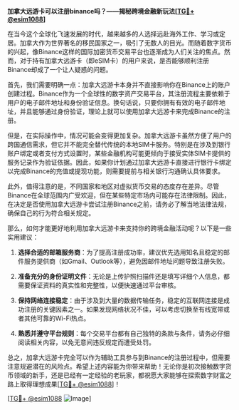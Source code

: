 **加拿大远游卡可以注册binance吗？——揭秘跨境金融新玩法[[TG💪+ @esim1088](https://t.me/s/esim1088)]**

在当今这个全球化飞速发展的时代，越来越多的人选择远赴海外工作、学习或定居。加拿大作为世界著名的移民国家之一，吸引了无数人的目光。而随着数字货币的兴起，像Binance这样的国际加密货币交易平台也逐渐成为人们关注的焦点。然而，对于持有加拿大远游卡（即eSIM卡）的用户来说，是否能够顺利注册Binance却成了一个让人疑惑的问题。

首先，我们需要明确一点：加拿大远游卡本身并不直接影响你在Binance上的账户创建过程。Binance作为一个全球性的数字资产交易平台，其注册流程主要依赖于用户的电子邮件地址和身份验证信息。换句话说，只要你拥有有效的电子邮件地址，并且能够通过身份验证，理论上就可以使用加拿大远游卡来完成Binance的注册。

但是，在实际操作中，情况可能会变得更加复杂。加拿大远游卡虽然方便了用户的跨国通信需求，但它并不能完全替代传统的本地SIM卡服务。特别是在涉及到银行账户绑定或者支付方式设置时，某些金融机构可能更倾向于接受实体SIM卡提供的服务记录作为验证依据。因此，如果你计划通过加拿大远游卡直接进行银行卡绑定以完成Binance的充值或提现功能，则需要提前与相关银行沟通确认具体要求。

此外，值得注意的是，不同国家和地区对虚拟货币交易的态度存在差异。尽管Binance在全球范围内广受欢迎，但在某些特定市场内可能存在法律限制。因此，在决定是否使用加拿大远游卡尝试注册Binance之前，请务必了解当地法律法规，确保自己的行为符合相关规定。

那么，如何才能更好地利用加拿大远游卡来支持你的跨境金融活动呢？以下是一些实用建议：

1. **选择合适的邮箱服务商**：为了提高注册成功率，建议优先选用知名且稳定的邮件服务提供商（如Gmail、Outlook等），避免因邮件地址问题导致注册失败。
   
2. **准备充分的身份证明文件**：无论是上传护照扫描件还是填写详细个人信息，都需要保证资料的真实性和完整性，以便快速通过平台审核。

3. **保持网络连接稳定**：由于涉及到大量的数据传输任务，稳定的互联网连接是成功注册的关键因素之一。如果发现网络状况不佳，可以考虑切换至有线宽带或者其他可靠的Wi-Fi热点。

4. **熟悉并遵守平台规则**：每个交易平台都有自己独特的条款与条件，请务必仔细阅读相关内容，以免无意间违反规定而遭受处罚。

总之，加拿大远游卡完全可以作为辅助工具参与到Binance的注册过程中，但需要注意规避潜在的风险点。希望上述内容能为你带来帮助！无论你是初次接触数字货币领域的新手，还是已经有一定经验的老玩家，都祝愿大家能够在探索数字财富之路上取得理想成果[[TG💪+ @esim1088](https://t.me/s/esim1088)]！

[[TG💪+ @esim1088](https://t.me/s/esim1088) ![Image](https://i.postimg.cc/4NQfJmqS/Snipaste-2025-05-13-00-14-12.png)]